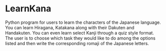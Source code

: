 # LearnKana
Python program for users to learn the characters of the Japanese language. You can learn Hiragana, Katakana along with their
Dakuten and Handakuten. You can even learn select Kanji through a quiz style format. The user is to choose which task they
would like to do among the options listed and then write the corresponding romaji of the Japanese letters.
